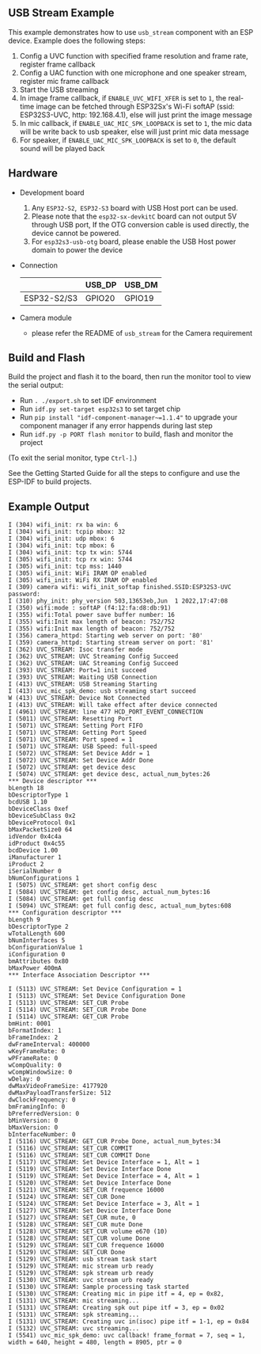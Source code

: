 ## USB Stream Example

This example demonstrates how to use `usb_stream` component with an ESP device. Example does the following steps:

1. Config a UVC function with specified frame resolution and frame rate, register frame callback
2. Config a UAC function with one microphone and one speaker stream, register mic frame callback
3. Start the USB streaming
4. In image frame callback, if `ENABLE_UVC_WIFI_XFER` is set to `1`, the real-time image can be fetched through ESP32Sx's Wi-Fi softAP (ssid: ESP32S3-UVC, http: 192.168.4.1), else will just print the image message
5. In mic callback, if `ENABLE_UAC_MIC_SPK_LOOPBACK` is set to `1`, the mic data will be write back to usb speaker, else will just print mic data message
6. For speaker, if `ENABLE_UAC_MIC_SPK_LOOPBACK` is set to `0`, the default sound will be played back

## Hardware

* Development board

  1. Any `ESP32-S2`,` ESP32-S3` board with USB Host port can be used.
  2. Please note that the `esp32-sx-devkitC` board can not output 5V through USB port, If the OTG conversion cable is used directly, the device cannot be powered.
  3. For `esp32s3-usb-otg` board, please enable the USB Host power domain to power the device

* Connection

    ||USB_DP|USB_DM|
    |--|--|--|
    |ESP32-S2/S3|GPIO20|GPIO19|

* Camera module
  * please refer the README of `usb_stream` for the Camera requirement


## Build and Flash

Build the project and flash it to the board, then run the monitor tool to view the serial output:

* Run `. ./export.sh` to set IDF environment
* Run `idf.py set-target esp32s3` to set target chip
* Run `pip install "idf-component-manager~=1.1.4"` to upgrade your component manager if any error happends during last step
* Run `idf.py -p PORT flash monitor` to build, flash and monitor the project

(To exit the serial monitor, type `Ctrl-]`.)

See the Getting Started Guide for all the steps to configure and use the ESP-IDF to build projects.

## Example Output

```
I (304) wifi_init: rx ba win: 6
I (304) wifi_init: tcpip mbox: 32
I (304) wifi_init: udp mbox: 6
I (304) wifi_init: tcp mbox: 6
I (304) wifi_init: tcp tx win: 5744
I (305) wifi_init: tcp rx win: 5744
I (305) wifi_init: tcp mss: 1440
I (305) wifi_init: WiFi IRAM OP enabled
I (305) wifi_init: WiFi RX IRAM OP enabled
I (309) camera wifi: wifi_init_softap finished.SSID:ESP32S3-UVC password:
I (310) phy_init: phy_version 503,13653eb,Jun  1 2022,17:47:08
I (350) wifi:mode : softAP (f4:12:fa:d8:db:91)
I (355) wifi:Total power save buffer number: 16
I (355) wifi:Init max length of beacon: 752/752
I (355) wifi:Init max length of beacon: 752/752
I (356) camera_httpd: Starting web server on port: '80'
I (359) camera_httpd: Starting stream server on port: '81'
I (362) UVC_STREAM: Isoc transfer mode
I (362) UVC_STREAM: UVC Streaming Config Succeed
I (362) UVC_STREAM: UAC Streaming Config Succeed
I (393) UVC_STREAM: Port=1 init succeed
I (393) UVC_STREAM: Waiting USB Connection
I (413) UVC_STREAM: USB Streaming Starting
I (413) uvc_mic_spk_demo: usb streaming start succeed
W (413) UVC_STREAM: Device Not Connected
I (413) UVC_STREAM: Will take effect after device connected
I (4961) UVC_STREAM: line 477 HCD_PORT_EVENT_CONNECTION
I (5011) UVC_STREAM: Resetting Port
I (5071) UVC_STREAM: Setting Port FIFO
I (5071) UVC_STREAM: Getting Port Speed
I (5071) UVC_STREAM: Port speed = 1
I (5071) UVC_STREAM: USB Speed: full-speed
I (5072) UVC_STREAM: Set Device Addr = 1
I (5072) UVC_STREAM: Set Device Addr Done
I (5072) UVC_STREAM: get device desc
I (5074) UVC_STREAM: get device desc, actual_num_bytes:26
*** Device descriptor ***
bLength 18
bDescriptorType 1
bcdUSB 1.10
bDeviceClass 0xef
bDeviceSubClass 0x2
bDeviceProtocol 0x1
bMaxPacketSize0 64
idVendor 0x4c4a
idProduct 0x4c55
bcdDevice 1.00
iManufacturer 1
iProduct 2
iSerialNumber 0
bNumConfigurations 1
I (5075) UVC_STREAM: get short config desc
I (5084) UVC_STREAM: get config desc, actual_num_bytes:16
I (5084) UVC_STREAM: get full config desc
I (5094) UVC_STREAM: get full config desc, actual_num_bytes:608
*** Configuration descriptor ***
bLength 9
bDescriptorType 2
wTotalLength 600
bNumInterfaces 5
bConfigurationValue 1
iConfiguration 0
bmAttributes 0x80
bMaxPower 400mA
*** Interface Association Descriptor ***

I (5113) UVC_STREAM: Set Device Configuration = 1
I (5113) UVC_STREAM: Set Device Configuration Done
I (5113) UVC_STREAM: SET_CUR Probe
I (5114) UVC_STREAM: SET_CUR Probe Done
I (5114) UVC_STREAM: GET_CUR Probe
bmHint: 0001
bFormatIndex: 1
bFrameIndex: 2
dwFrameInterval: 400000
wKeyFrameRate: 0
wPFrameRate: 0
wCompQuality: 0
wCompWindowSize: 0
wDelay: 0
dwMaxVideoFrameSize: 4177920
dwMaxPayloadTransferSize: 512
dwClockFrequency: 0
bmFramingInfo: 0
bPreferredVersion: 0
bMinVersion: 0
bMaxVersion: 0
bInterfaceNumber: 0
I (5116) UVC_STREAM: GET_CUR Probe Done, actual_num_bytes:34
I (5116) UVC_STREAM: SET_CUR COMMIT
I (5116) UVC_STREAM: SET_CUR COMMIT Done
I (5117) UVC_STREAM: Set Device Interface = 1, Alt = 1
I (5119) UVC_STREAM: Set Device Interface Done
I (5119) UVC_STREAM: Set Device Interface = 4, Alt = 1
I (5120) UVC_STREAM: Set Device Interface Done
I (5121) UVC_STREAM: SET_CUR frequence 16000
I (5124) UVC_STREAM: SET_CUR Done
I (5124) UVC_STREAM: Set Device Interface = 3, Alt = 1
I (5127) UVC_STREAM: Set Device Interface Done
I (5127) UVC_STREAM: SET_CUR mute, 0
I (5128) UVC_STREAM: SET_CUR mute Done
I (5128) UVC_STREAM: SET_CUR volume e670 (10)
I (5128) UVC_STREAM: SET_CUR volume Done
I (5129) UVC_STREAM: SET_CUR frequence 16000
I (5129) UVC_STREAM: SET_CUR Done
I (5129) UVC_STREAM: usb stream task start
I (5129) UVC_STREAM: mic stream urb ready
I (5129) UVC_STREAM: spk stream urb ready
I (5130) UVC_STREAM: uvc stream urb ready
I (5130) UVC_STREAM: Sample processing task started
I (5130) UVC_STREAM: Creating mic in pipe itf = 4, ep = 0x82, 
I (5131) UVC_STREAM: mic streaming...
I (5131) UVC_STREAM: Creating spk out pipe itf = 3, ep = 0x02
I (5131) UVC_STREAM: spk streaming...
I (5131) UVC_STREAM: Creating uvc in(isoc) pipe itf = 1-1, ep = 0x84
I (5132) UVC_STREAM: uvc streaming...
I (5541) uvc_mic_spk_demo: uvc callback! frame_format = 7, seq = 1, width = 640, height = 480, length = 8905, ptr = 0

```
